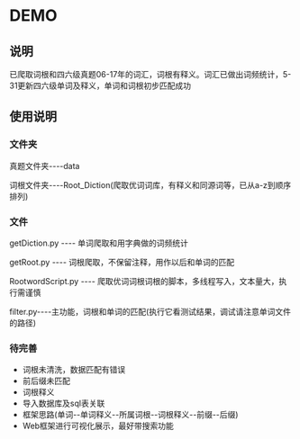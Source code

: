 DEMO
===========================
## 说明
已爬取词根和四六级真题06-17年的词汇，词根有释义。词汇已做出词频统计，5-31更新四六级单词及释义，单词和词根初步匹配成功
## 使用说明
### 文件夹
真题文件夹----data

词根文件夹----Root_Diction(爬取优词词库，有释义和同源词等，已从a-z到顺序排列)


### 文件
getDiction.py ---- 单词爬取和用字典做的词频统计

getRoot.py ---- 词根爬取，不保留注释，用作以后和单词的匹配

RootwordScript.py ---- 爬取优词词根词根的脚本，多线程写入，文本量大，执行需谨慎

filter.py----主功能，词根和单词的匹配(执行它看测试结果，调试请注意单词文件的路径)


### 待完善
* 词根未清洗，数据匹配有错误
* 前后缀未匹配
* 词根释义
* 导入数据库及sql表关联
* 框架思路(单词--单词释义--所属词根--词根释义--前缀--后缀)
* Web框架进行可视化展示，最好带搜索功能


